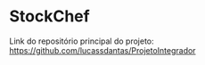 # StockChef
Link do repositório principal do projeto: https://github.com/lucassdantas/ProjetoIntegrador

